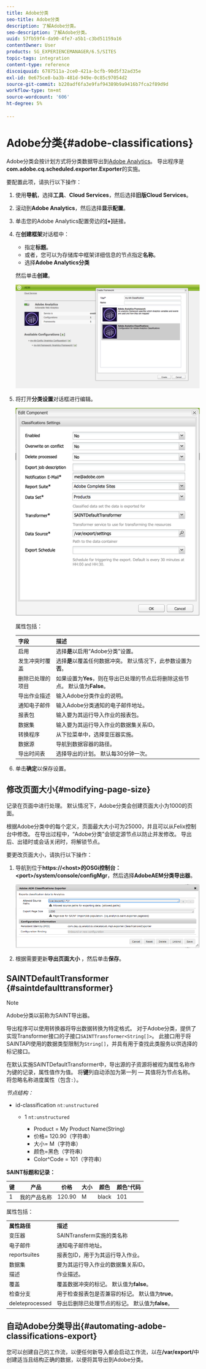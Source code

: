 ```yaml
---
title: Adobe分类
seo-title: Adobe分类
description: 了解Adobe分类。
seo-description: 了解Adobe分类。
uuid: 57fb59f4-da90-4fe7-a5b1-c3bd51159a16
contentOwner: User
products: SG_EXPERIENCEMANAGER/6.5/SITES
topic-tags: integration
content-type: reference
discoiquuid: 6787511a-2ce0-421a-bcfb-90d5f32ad35e
exl-id: 0e675ce8-ba3b-481d-949e-0c85c97054d2
source-git-commit: b220adf6fa3e9faf94389b9a9416b7fca2f89d9d
workflow-type: tm+mt
source-wordcount: '606'
ht-degree: 5%

---
```


# Adobe分类{#adobe-classifications}

Adobe分类会按计划方式将分类数据导出到[Adobe Analytics](/help/sites-administering/adobeanalytics.md)。 导出程序是&#x200B;**com.adobe.cq.scheduled.exporter.Exporter**&#x200B;的实施。

要配置此项，请执行以下操作：

1. 使用&#x200B;**导航**，选择&#x200B;**工具**、**Cloud Services**，然后选择&#x200B;**旧版Cloud Services**。
1. 滚动到&#x200B;**Adobe Analytics**，然后选择&#x200B;**显示配置**。
1. 单击您的Adobe Analytics配置旁边的&#x200B;**[+]**&#x200B;链接。

1. 在&#x200B;**创建框架**&#x200B;对话框中：

   * 指定&#x200B;**标题**。
   * 或者，您可以为存储库中框架详细信息的节点指定&#x200B;**名称**。
   * 选择&#x200B;**Adobe Analytics分类**

   然后单击&#x200B;**创建**。

   ![“创建框架”对话框](assets/aa-25.png)

1. 将打开&#x200B;**分类设置**&#x200B;对话框进行编辑。

   ![“分类设置”对话框](assets/aa-classifications-settings.png)

   属性包括：

   | **字段** | **描述** |
   |---|---|
   | 启用 | 选择&#x200B;**是**&#x200B;以启用“Adobe分类”设置。 |
   | 发生冲突时覆盖 | 选择&#x200B;**是**&#x200B;以覆盖任何数据冲突。 默认情况下，此参数设置为&#x200B;**否**。 |
   | 删除已处理的项目 | 如果设置为&#x200B;**Yes**，则在导出已处理的节点后将删除这些节点。 默认值为&#x200B;**False**。 |
   | 导出作业描述 | 输入Adobe分类作业的说明。 |
   | 通知电子邮件 | 输入Adobe分类通知的电子邮件地址。 |
   | 报表包 | 输入要为其运行导入作业的报表包。 |
   | 数据集 | 输入要为其运行导入作业的数据集关系ID。 |
   | 转换程序 | 从下拉菜单中，选择变压器实施。 |
   | 数据源 | 导航到数据容器的路径。 |
   | 导出时间表 | 选择导出的计划。 默认每30分钟一次。 |

1. 单击&#x200B;**确定**&#x200B;以保存设置。

## 修改页面大小{#modifying-page-size}

记录在页面中进行处理。 默认情况下，Adobe分类会创建页面大小为1000的页面。

根据Adobe分类中的每个定义，页面最大大小可为25000，并且可以从Felix控制台中修改。 在导出过程中，“Adobe分类”会锁定源节点以防止并发修改。 导出后、出错时或会话关闭时，将解锁节点。

要更改页面大小，请执行以下操作：

1. 导航到位于&#x200B;**https://&lt;host>的OSGi控制台：&lt;port>/system/console/configMgr**，然后选择&#x200B;**AdobeAEM分类导出器**。

   ![aa-26](assets/aa-26.png)

1. 根据需要更新&#x200B;**导出页面大小** ，然后单击&#x200B;**保存**。

## SAINTDefaultTransformer {#saintdefaulttransformer}

>[!NOTE]
>
>Adobe分类以前称为SAINT导出器。

导出程序可以使用转换器将导出数据转换为特定格式。 对于Adobe分类，提供了实现Transformer接口的子接口`SAINTTransformer<String[]>`。 此接口用于将SAINTAPI使用的数据类型限制为`String[]`，并具有用于查找此类服务以供选择的标记接口。

在默认实施SAINTDefaultTransformer中，导出源的子资源将被视为属性名称作为键的记录，属性值作为值。 将&#x200B;**键**&#x200B;列自动添加为第一列 — 其值将为节点名称。 将忽略名称进度属性（包含`:`）。

*节点结构：*

* id-classification `nt:unstructured`

   * 1 `nt:unstructured`

      * Product = My Product Name(String)
      * 价格= 120.90（字符串）
      * 大小= M（字符串）
      * 颜色=黑色（字符串）
      * Color^Code = 101（字符串）

**SAINT标题和记录：**

| **键** | **产品** | **价格** | **大小** | **颜色** | **颜色^代码** |
|---|---|---|---|---|---|
| 1 | 我的产品名称 | 120.90 | M | black | 101 |

属性包括：

<table>
 <tbody>
  <tr>
   <td><strong>属性路径</strong></td>
   <td><strong>描述</strong></td>
  </tr>
  <tr>
   <td>变压器</td>
   <td>SAINTransferm实施的类名称</td>
  </tr>
  <tr>
   <td>电子邮件</td>
   <td>通知电子邮件地址。</td>
  </tr>
  <tr>
   <td>reportsuites</td>
   <td>报表包ID，用于为其运行导入作业。 </td>
  </tr>
  <tr>
   <td>数据集</td>
   <td>要为其运行导入作业的数据集关系ID。 </td>
  </tr>
  <tr>
   <td>描述</td>
   <td>作业描述。<br /> </td>
  </tr>
  <tr>
   <td>覆盖</td>
   <td>覆盖数据冲突的标记。 默认值为<strong>false</strong>。</td>
  </tr>
  <tr>
   <td>检查分支</td>
   <td>用于检查报表包是否兼容的标记。 默认值为<strong>true</strong>。</td>
  </tr>
  <tr>
   <td>deleteprocessed</td>
   <td>导出后删除已处理节点的标记。 默认值为<strong>false</strong>。</td>
  </tr>
 </tbody>
</table>

## 自动Adobe分类导出{#automating-adobe-classifications-export}

您可以创建自己的工作流，以便任何新导入都会启动工作流，以在&#x200B;**/var/export/**&#x200B;中创建适当且结构正确的数据，以便将其导出到Adobe分类。
